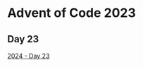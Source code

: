# Advent of Code 2023

## Day 23

[2024 - Day 23](https://adventofcode.com/2024/day/23 "Advent of Code 2024 Day 23")